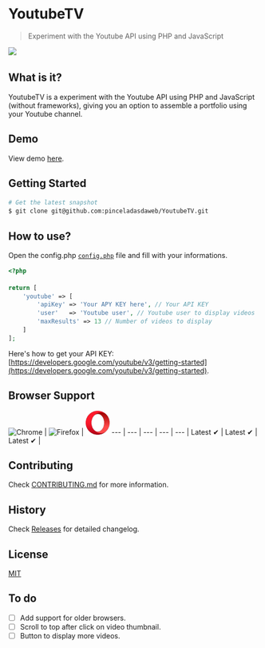 # YoutubeTV
> Experiment with the Youtube API using PHP and JavaScript

![](https://raw.github.com/pinceladasdaweb/YoutubeTV/master/screenshot.jpg)

## What is it?

YoutubeTV is a experiment with the Youtube API using PHP and JavaScript (without frameworks), giving you an option to assemble a portfolio using your Youtube channel.

## Demo
View demo [here](http://www.pinceladasdaweb.com.br/blog/uploads/youtubetv/).

## Getting Started

```bash
# Get the latest snapshot
$ git clone git@github.com:pinceladasdaweb/YoutubeTV.git
```
## How to use?

Open the config.php [`config.php`](config/config.php) file and fill with your informations.

```php
<?php

return [
    'youtube' => [
        'apiKey' => 'Your APY KEY here', // Your API KEY
        'user'   => 'Youtube user', // Youtube user to display videos
        'maxResults' => 13 // Number of videos to display
    ]
];
```

Here's how to get your API KEY: [https://developers.google.com/youtube/v3/getting-started](https://developers.google.com/youtube/v3/getting-started).

## Browser Support

![Chrome](https://raw.githubusercontent.com/alrra/browser-logos/master/chrome/chrome_48x48.png) | ![Firefox](https://raw.githubusercontent.com/alrra/browser-logos/master/firefox/firefox_48x48.png) | ![Opera](https://raw.githubusercontent.com/alrra/browser-logos/master/opera/opera_48x48.png)
--- | --- | --- | --- | --- |
Latest ✔ | Latest ✔ | Latest ✔ |

## Contributing

Check [CONTRIBUTING.md](CONTRIBUTING.md) for more information.

## History

Check [Releases](https://github.com/pinceladasdaweb/YoutubeTV/releases) for detailed changelog.

## License
[MIT](LICENSE)

## To do

- [ ] Add support for older browsers.
- [ ] Scroll to top after click on video thumbnail.
- [ ] Button to display more videos.